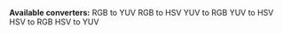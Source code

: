 **Available converters:**
  RGB to YUV
  RGB to HSV
  YUV to RGB
  YUV to HSV
  HSV to RGB
  HSV to YUV
  
